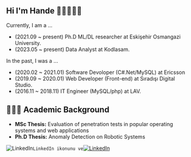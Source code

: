 ## Hi I'm Hande 👋🏻👩🏻‍💻

Currently, I am a ...
- (2021.09 ~ present) Ph.D ML/DL researcher at Eskişehir Osmangazi University.
- (2023.05 ~ present) Data Analyst at Kodlasam.

In the past, I was a ...

- (2020.02 ~ 2021.01) Software Devoloper (C#.Net/MySQL) at Ericsson
- (2019.09 ~ 2020.01) Web Developer (Front-end) at Sıradışı Digital Studio.
- (2016.11 ~ 2018.11) IT Engineer (MySQL/php) at LAV.

## 🧑🏻‍🎓 Academic Background
- **MSc Thesis:** Evaluation of penetration tests in popular operating systems and web applications  
- **Ph.D Thesis:** Anomaly Detection on Robotic Systems  


![LinkedIn](https://upload.wikimedia.org/wikipedia/commons/0/01/LinkedIn_Logo.svg)` LinkedIn ikonunu ve `[![LinkedIn](https://upload.wikimedia.org/wikipedia/commons/0/01/LinkedIn_Logo.svg)](https://[www.linkedin.com/in/yourprofile/](https://www.linkedin.com/in/hande-%C3%A7av%C5%9Fi-zaim-b50829111/)) 



